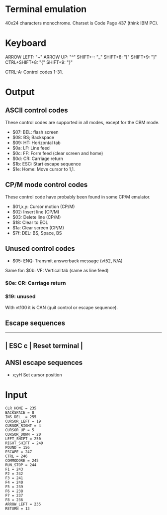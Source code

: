 Terminal emulation
==================

40x24 characters monochrome. Charset is Code Page 437 (think IBM PC).

# Keyboard

ARROW LEFT:     "~"
ARROW UP:       "^"
SHIFT+-:        "_"
SHIFT+8:        "["
SHIFT+9:        "]"
CTRL+SHIFT+8:   "{"
SHIFT+9:        "}"

CTRL-A:   Control codes 1-31.

# Output

## ASCII control codes

These control codes are supported in all modes, except for the
CBM mode.

* $07: BEL: flash screen
* $08: BS; Backspace
* $09: HT: Horizontal tab
* $0a: LF: Line feed
* $0c: FF: Form feed (clear screen and home)
* $0d: CR: Carriage return
* $1b: ESC: Start escape sequence
* $1e: Home: Move cursor to 1,1.

## CP/M mode control codes

These control code have probably been found in some
CP/M emulator.

* $01,x,y:   Cursor motion (CP/M)
* $02:       Insert line (CP/M)
* $03:       Delete line (CP/M)
* $18:       Clear to EOL
* $1a:       Clear screen (CP/M)
* $7f:       DEL: BS, Space, BS

## Unused control codes

* $05:       ENQ: Transmit answerback message (vt52, N/A)

Same for:
$0b:       VF: Vertical tab (same as line feed)

### $0e:       CR: Carriage return
### $19:       unused

With vt100 it is CAN (quit control or escape sequence).


## Escape sequences

------------------------------
| ESC c     | Reset terminal |
------------------------------

## ANSI escape sequences

* x;yH   Set cursor position


# Input

```
CLR_HOME = 235
BACKSPACE = 8
INS_DEL  = 255
CURSOR_LEFT = 19
CURSOR_RIGHT = 4
CURSOR_UP = 5
CURSOR_DOWN = 20
LEFT_SHIFT = 250
RIGHT_SHIFT = 249
POUND = 156
ESCAPE = 247
CTRL = 246
COMMODORE = 245
RUN_STOP = 244
F1 = 243
F2 = 242
F3 = 241
F4 = 240
F5 = 239
F6 = 238
F7 = 237
F8 = 236
ARROW_LEFT = 235
RETURN = 13
```
